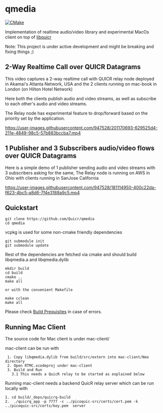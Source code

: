 qmedia
========

[![CMake](https://github.com/Quicr/new-qmedia/actions/workflows/cmake.yml/badge.svg?branch=main)](https://github.com/Quicr/new-qmedia/actions/workflows/cmake.yml)

Implementation of realtime audio/video library and experimental
MacOs client on top of [libquicr](https://github.com/Quicr/libquicr)

Note: This project is under active development and might be breaking
and fixing things ;)

## 2-Way Realtime Call over QUICR Datagrams
This video captures a 2-way realtime call with QUICR relay node
deployed in Akamai's Atlanta Network, USA and the 2 clients running
on mac-book in London (on Hilton Hotel Network)

Here both the clients publish audio and video streams, as well as
subscribe to each other's audio and video streams.

The Relay node has experimental feature to drop/forward
based on the priority set by the application.

https://user-images.githubusercontent.com/947528/201170693-629525d4-211e-4849-98c5-57b883bccba7.mp4


## 1 Publisher and 3 Subscribers audio/video flows over QUICR Datagrams

Here is a simple demo of 1 publisher sending audio and video streams
with 3 subscribers asking for the same, The Relay node is running on AWS
in Ohio with clients running in SanJose California

https://user-images.githubusercontent.com/947528/181114950-400c22da-f623-4bc5-a8d6-7f4e3188a9c5.mp4


Quickstart
----------
```
git clone https://github.com/Quicr/qmedia
cd qmedia
```

vcpkg is used for some non-cmake friendly dependencies
```
git submodule init
git submodule update
```

Rest of the dependencies are fetched via cmake and should build
libqmedia.a and libqmedia.dylib
```
mkdir build
cd build
cmake ..
make all

or with the convenient Makefile

make cclean
make all
```

Please check [Build Prequisites](BUILD-PREREQUISITES.md) in case of
errors.

Running Mac Client
------------------
The source code for Mac client is under mac-client/

mac-client can be run with
```
 1. Copy libqmedia.dylib from build/src/extern into mac-client/Neo directory
 2. Open RTMC.xcodeproj under mac-client
 3. Build and Run
   3.1 This needs a QuicR relay to be started as explained below
```

Running mac-client needs a backend QuicR relay server which
can be run locally with
```
1. cd build/_deps/quicrq-build
2.  ./quicrq_app -p 7777 -c ../picoquic-src/certs/cert.pem -k ../picoquic-src/certs/key.pem  server
```



